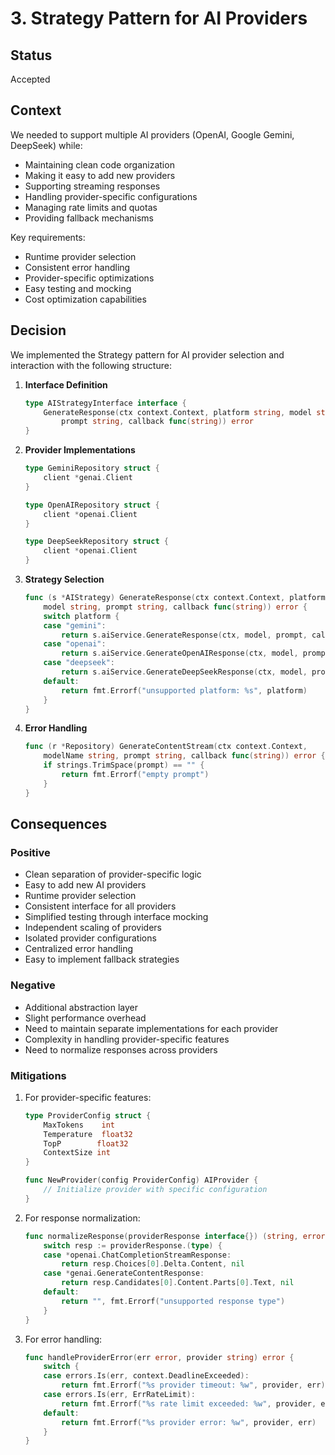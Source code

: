 # 3. Strategy Pattern for AI Providers

## Status

Accepted

## Context

We needed to support multiple AI providers (OpenAI, Google Gemini, DeepSeek) while:

- Maintaining clean code organization
- Making it easy to add new providers
- Supporting streaming responses
- Handling provider-specific configurations
- Managing rate limits and quotas
- Providing fallback mechanisms

Key requirements:

- Runtime provider selection
- Consistent error handling
- Provider-specific optimizations
- Easy testing and mocking
- Cost optimization capabilities

## Decision

We implemented the Strategy pattern for AI provider selection and interaction with the following structure:

1. **Interface Definition**

   ```go
   type AIStrategyInterface interface {
       GenerateResponse(ctx context.Context, platform string, model string,
           prompt string, callback func(string)) error
   }
   ```

2. **Provider Implementations**

   ```go
   type GeminiRepository struct {
       client *genai.Client
   }

   type OpenAIRepository struct {
       client *openai.Client
   }

   type DeepSeekRepository struct {
       client *openai.Client
   }
   ```

3. **Strategy Selection**

   ```go
   func (s *AIStrategy) GenerateResponse(ctx context.Context, platform string,
       model string, prompt string, callback func(string)) error {
       switch platform {
       case "gemini":
           return s.aiService.GenerateResponse(ctx, model, prompt, callback)
       case "openai":
           return s.aiService.GenerateOpenAIResponse(ctx, model, prompt, callback)
       case "deepseek":
           return s.aiService.GenerateDeepSeekResponse(ctx, model, prompt, callback)
       default:
           return fmt.Errorf("unsupported platform: %s", platform)
       }
   }
   ```

4. **Error Handling**
   ```go
   func (r *Repository) GenerateContentStream(ctx context.Context,
       modelName string, prompt string, callback func(string)) error {
       if strings.TrimSpace(prompt) == "" {
           return fmt.Errorf("empty prompt")
       }
   }
   ```

## Consequences

### Positive

- Clean separation of provider-specific logic
- Easy to add new AI providers
- Runtime provider selection
- Consistent interface for all providers
- Simplified testing through interface mocking
- Independent scaling of providers
- Isolated provider configurations
- Centralized error handling
- Easy to implement fallback strategies

### Negative

- Additional abstraction layer
- Slight performance overhead
- Need to maintain separate implementations for each provider
- Complexity in handling provider-specific features
- Need to normalize responses across providers

### Mitigations

1. For provider-specific features:

   ```go
   type ProviderConfig struct {
       MaxTokens    int
       Temperature  float32
       TopP        float32
       ContextSize int
   }

   func NewProvider(config ProviderConfig) AIProvider {
       // Initialize provider with specific configuration
   }
   ```

2. For response normalization:

   ```go
   func normalizeResponse(providerResponse interface{}) (string, error) {
       switch resp := providerResponse.(type) {
       case *openai.ChatCompletionStreamResponse:
           return resp.Choices[0].Delta.Content, nil
       case *genai.GenerateContentResponse:
           return resp.Candidates[0].Content.Parts[0].Text, nil
       default:
           return "", fmt.Errorf("unsupported response type")
       }
   }
   ```

3. For error handling:
   ```go
   func handleProviderError(err error, provider string) error {
       switch {
       case errors.Is(err, context.DeadlineExceeded):
           return fmt.Errorf("%s provider timeout: %w", provider, err)
       case errors.Is(err, ErrRateLimit):
           return fmt.Errorf("%s rate limit exceeded: %w", provider, err)
       default:
           return fmt.Errorf("%s provider error: %w", provider, err)
       }
   }
   ```
